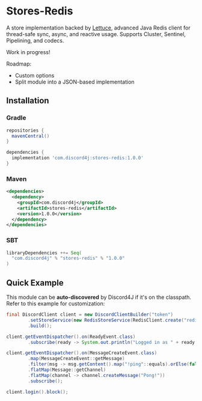 # Stores-Redis

A store implementation backed by [Lettuce](https://lettuce.io/), advanced Java Redis client for thread-safe sync, async, and reactive usage. Supports Cluster, Sentinel, Pipelining, and codecs.

Work in progress!

Roadmap:
* Custom options
* Split module into a JSON-based implementation

## Installation
### Gradle
```groovy
repositories {
  mavenCentral()
}

dependencies {
  implementation 'com.discord4j:stores-redis:1.0.0'
}
```
### Maven
```xml
<dependencies>
  <dependency>
    <groupId>com.discord4j</groupId>
    <artifactId>stores-redis</artifactId>
    <version>1.0.0</version>
  </dependency>
</dependencies>
```

### SBT
```scala
libraryDependencies ++= Seq(
  "com.discord4j" % "stores-redis" % "1.0.0"
)
```

## Quick Example

This module can be **auto-discovered** by Discord4J if it's on the classpath. Refer to this example for customization:

```java
final DiscordClient client = new DiscordClientBuilder("token")
        .setStoreService(new RedisStoreService(RedisClient.create("redis://localhost")))
        .build();

client.getEventDispatcher().on(ReadyEvent.class)
        .subscribe(ready -> System.out.println("Logged in as " + ready.getSelf().getUsername()));

client.getEventDispatcher().on(MessageCreateEvent.class)
        .map(MessageCreateEvent::getMessage)
        .filter(msg -> msg.getContent().map("!ping"::equals).orElse(false))
        .flatMap(Message::getChannel)
        .flatMap(channel -> channel.createMessage("Pong!"))
        .subscribe();

client.login().block();
```
